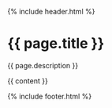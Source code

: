 {% include header.html %}
</div>
  <div id="{{ page.title | replace: ' ','-' }}" class="container-lg p-responsive">
    <div class="text-center my-3 my-md-6">
      <h1 class="alt-h1">{{ page.title }}</h1>
      <p class="alt-lead text-gray col-md-10 mx-auto">{{ page.description }}</p>
    </div>
  </div>

  <div class="container-lg p-responsive">
    {{ content }}
  </div>

<!-- https://www.andreaverlicchi.eu/lazyload/ -->
<script type="text/javascript">
  (function (w, d) {
    var b = d.getElementsByTagName('body')[0];
    var s = d.createElement("script"); s.async = true;
    var v = !("IntersectionObserver" in w) ? "8.8.0" : "10.9.0";
    s.src = "https://cdnjs.cloudflare.com/ajax/libs/vanilla-lazyload/" + v + "/lazyload.min.js";
    w.lazyLoadOptions = {};
    b.appendChild(s);
  }(window, document));
</script>
{% include footer.html %}